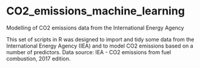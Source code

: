 # CO2_emissions_machine_learning
Modelling of CO2 emissions data from the International Energy Agency

This set of scripts in R was designed to import and tidy some data
from the International Energy Agency (IEA) and to model CO2 emissions
based on a number of predictors.
Data source: IEA - CO2 emissions from fuel combustion, 2017 edition.
